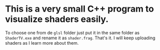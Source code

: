 # This is a very small C++ program to visualize shaders easily.
To choose one from de `glsl` folder just put it in the same folder as `ShaderTV.exe` and rename it as `shader.frag`. That's it. I will keep uploading shaders as I learn more about them.
